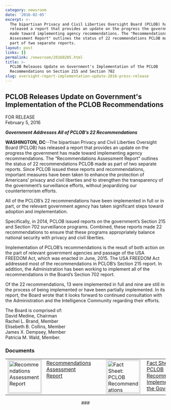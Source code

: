 ```yaml
---
category: newsroom
date: '2016-02-05'
excerpt: >-
  The bipartisan Privacy and Civil Liberties Oversight Board (PCLOB) has
  released a report that provides an update on the progress the government has
  made toward implementing agency recommendations. The "Recommendations
  Assessment Report" outlines the status of 22 recommendations PCLOB made as
  part of two separate reports.
layout: post
links: []
permalink: /newsroom/20160205.html
title: >-
  PCLOB Releases Update on Government's Implementation of the PCLOB
  Recommendations on Section 215 and Section 702
slug: oversight-report-implementation-update-2016-press-release
---
```

## PCLOB Releases Update on Government's Implementation of the PCLOB Recommendations

FOR RELEASE  
February 5, 2016

**_Government Addresses All of PCLOB’s 22 Recommendations_**

**WASHINGTON, DC**--The bipartisan Privacy and Civil Liberties Oversight Board (PCLOB) has released a report that provides an update on the progress the government has made toward implementing agency recommendations. The “Recommendations Assessment Report” outlines the status of 22 recommendations PCLOB made as part of two separate reports. Since PCLOB issued these reports and recommendations, important measures have been taken to enhance the protection of Americans’ privacy and civil liberties and to strengthen the transparency of the government’s surveillance efforts, without jeopardizing our counterterrorism efforts.

All of the PCLOB’s 22 recommendations have been implemented in full or in part, or the relevant government agency has taken significant steps toward adoption and implementation.

Specifically, in 2014, PCLOB issued reports on the government’s Section 215 and Section 702 surveillance programs. Combined, these reports made 22 recommendations to ensure that these programs appropriately balance national security with privacy and civil liberties.

Implementation of PCLOB’s recommendations is the result of both action on the part of relevant government agencies and passage of the USA FREEDOM Act, which was enacted in June, 2015\. The USA FREEDOM Act addressed most of the recommendations in PCLOB’s Section 215 report. In addition, the Administration has been working to implement all of the recommendations in the Board’s Section 702 report.

Of the 22 recommendations, 13 were implemented in full and nine are still in the process of being implemented or have been partially implemented. In its report, the Board wrote that it looks forward to continued consultation with the Administration and the Intelligence Community regarding their efforts.

The Board is comprised of:  
David Medine, Chairman  
Rachel L. Brand, Member  
Elisebeth B. Collins, Member  
James X. Dempsey, Member  
Patricia M. Wald, Member.  

### Documents

<table>

<tbody>

<tr>

<td><a href="{{site.baseurl}}/library/Recommendations_Assessment_Report_20160205.pdf"><img style="width: 100px; padding: 2px; margin-right: 4px; border:  1px solid #AAA;" src="{{site.baseurl}}/assets/img/coversheets/recommendations-assessment-report-20160205.png" alt="Recommendations Assessment Report"></a></td>

<td style="width: 150px; text-align: left; vertical-align: top; padding-left: 3px; top; padding-right:  40px;"><a href="{{site.baseurl}}/library/Recommendations_Assessment_Report_20160205.pdf">Recommendations Assessment Report</a></td>

<td><a href="{{site.baseurl}}/library/Recommendations_Assessment_FactSheet_20160205.pdf"><img style="width: 100px; padding: 2px; margin-right: 4px; padding-left: 3px; border:  1px solid #AAA;" src="{{site.baseurl}}/assets/img/coversheets/recommendations-assessment-factsheet-20160205.png" alt="Fact Sheet: PCLOB Recommendations Implemented by the Government"></a></td>

<td style="width: 150px; text-align: left; vertical-align: top;"><a href="{{site.baseurl}}/library/Recommendations_Assessment_FactSheet_20160205.pdf">Fact Sheet: PCLOB Recommendations Implemented by the Government</a></td>

</tr>

</tbody>

</table>

<center>###</center>
